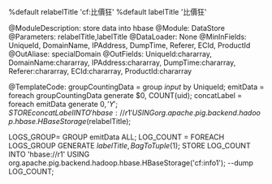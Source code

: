 %default relabelTitle 'cf:比價狂'
%default labelTitle '比價狂'

@ModuleDescription: store data into hbase
@Module: DataStore
@Parameters: relabelTitle,labelTitle
@DataLoader: None
@MinInFields: UniqueId, DomainName, IPAddress, DumpTime, Referer, ECId, ProductId
@OutAliase: specialDomain
@OutFields: UniqueId:chararray, DomainName:chararray, IPAddress:chararray, DumpTime:chararray, Referer:chararray, ECId:chararray, ProductId:chararray

@TemplateCode:
groupCountingData = group $input$ by UniqueId;
emitData = foreach groupCountingData generate $0, COUNT(uid);
concatLabel = foreach emitData generate $0, 'Y';
STORE concatLabel INTO 'hbase://r1' USING org.apache.pig.backend.hadoop.hbase.HBaseStorage($relabelTitle);

LOGS_GROUP= GROUP emitData ALL;
LOG_COUNT = FOREACH LOGS_GROUP GENERATE $labelTitle, BagToTuple($1);
STORE LOG_COUNT INTO 'hbase://r1' USING org.apache.pig.backend.hadoop.hbase.HBaseStorage('cf:info1');
--dump LOG_COUNT;
